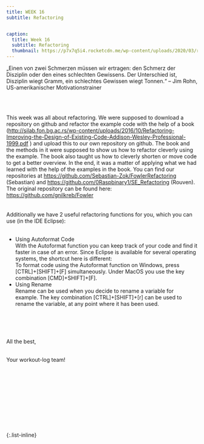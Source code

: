 ```yaml
---
title: WEEK 16
subtitle: Refactoring


caption:
  title: Week 16
  subtitle: Refactoring
  thumbnail: https://p7x7q5i4.rocketcdn.me/wp-content/uploads/2020/03/refactoring-wissen-kompakt.jpg
---
```


<div align="left">
  „Einen von zwei Schmerzen müssen wir ertragen: den Schmerz der Disziplin oder den eines schlechten Gewissens. Der Unterschied ist, Disziplin 
  wiegt Gramm, ein schlechtes Gewissen wiegt Tonnen.“ – Jim Rohn, US-amerikanischer Motivationstrainer
  
  <br><br>
  
  This week was all about refactoring. We were supposed to download a repository on github and refactor the example code with the help of a book   
  (<a>http://silab.fon.bg.ac.rs/wp-content/uploads/2016/10/Refactoring-Improving-the-Design-of-Existing-Code-Addison-Wesley-Professional-1999.pdf </a>) 
  and upload this to our own repository on github. The book and the methods in it were supposed to show us how to refactor cleverly using the example. 
  The book also taught us how to cleverly shorten or move code to get a better overview. In the end, it was a matter of applying what we had learned 
  with the help of the examples in the book.
  You can find our repositories at https://github.com/Sebastian-Zok/FowlerRefactoring (Sebastian) and https://github.com/0Raspbinary1/SE_Refactoring (Rouven). 
  The original repository can be found here: https://github.com/gnilkreb/Fowler
  <br><br><br>
  Additionally we have 2 useful refactoring functions for you, which you can use (in the IDE Eclipse): <br><br>
  
  <ul>
  <li>Using Autoformat Code <br> 
  With the Autoformat function you can keep track of your code and find it faster in case of an error. Since Eclipse is available for several 
  operating systems, the shortcut here is different:<br>
  To format code using the Autoformat function on Windows, press [CTRL]+[SHIFT]+[F] simultaneously. Under MacOS you use the key combination [CMD]+SHIFT]+[F].</li>
  
  <li>Using Rename<br>
  Rename can be used when you decide to rename a variable for example. The key combination [CTRL]+[SHIFT]+[r] can be used to rename the variable, 
    at any point where it has been used.</li>
  </ul>

  
  

  
  
  <br><br>
  <br><br>
  All the best,<br><br>

  Your workout-log team!<br><br><br><br><br>

</div>

 <script src="https://utteranc.es/client.js"
          repo="DHBW-TrainingApp/Blog"
          issue-term="pathname"
          label="Blog Comment"
          theme="github-light"
          crossorigin="anonymous"
          async>
  </script>
  
  <br>  <br>  <br>  <br>  <br>
  

{:.list-inline}
